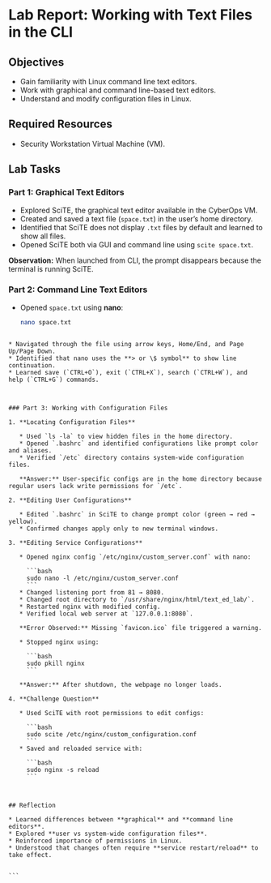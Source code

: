 # Lab Report: Working with Text Files in the CLI

## Objectives
- Gain familiarity with Linux command line text editors.  
- Work with graphical and command line-based text editors.  
- Understand and modify configuration files in Linux.  

## Required Resources
- Security Workstation Virtual Machine (VM).  

## Lab Tasks

### Part 1: Graphical Text Editors
- Explored SciTE, the graphical text editor available in the CyberOps VM.  
- Created and saved a text file (`space.txt`) in the user’s home directory.  
- Identified that SciTE does not display `.txt` files by default and learned to show all files.  
- Opened SciTE both via GUI and command line using `scite space.txt`.  

**Observation:** When launched from CLI, the prompt disappears because the terminal is running SciTE.  



### Part 2: Command Line Text Editors
- Opened `space.txt` using **nano**:  
  ```bash
  nano space.txt
````

* Navigated through the file using arrow keys, Home/End, and Page Up/Page Down.
* Identified that nano uses the **> or \$ symbol** to show line continuation.
* Learned save (`CTRL+O`), exit (`CTRL+X`), search (`CTRL+W`), and help (`CTRL+G`) commands.



### Part 3: Working with Configuration Files

1. **Locating Configuration Files**

   * Used `ls -la` to view hidden files in the home directory.
   * Opened `.bashrc` and identified configurations like prompt color and aliases.
   * Verified `/etc` directory contains system-wide configuration files.

   **Answer:** User-specific configs are in the home directory because regular users lack write permissions for `/etc`.

2. **Editing User Configurations**

   * Edited `.bashrc` in SciTE to change prompt color (green → red → yellow).
   * Confirmed changes apply only to new terminal windows.

3. **Editing Service Configurations**

   * Opened nginx config `/etc/nginx/custom_server.conf` with nano:

     ```bash
     sudo nano -l /etc/nginx/custom_server.conf
     ```
   * Changed listening port from 81 → 8080.
   * Changed root directory to `/usr/share/nginx/html/text_ed_lab/`.
   * Restarted nginx with modified config.
   * Verified local web server at `127.0.0.1:8080`.

   **Error Observed:** Missing `favicon.ico` file triggered a warning.

   * Stopped nginx using:

     ```bash
     sudo pkill nginx
     ```

   **Answer:** After shutdown, the webpage no longer loads.

4. **Challenge Question**

   * Used SciTE with root permissions to edit configs:

     ```bash
     sudo scite /etc/nginx/custom_configuration.conf
     ```
   * Saved and reloaded service with:

     ```bash
     sudo nginx -s reload
     ```



## Reflection

* Learned differences between **graphical** and **command line editors**.
* Explored **user vs system-wide configuration files**.
* Reinforced importance of permissions in Linux.
* Understood that changes often require **service restart/reload** to take effect.


```

